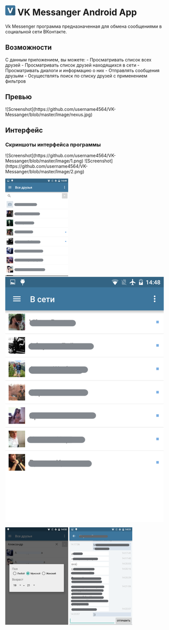 # ![Logo](https://github.com/username4564/VK-Messanger/blob/master/Image/icon.png) VK Messanger Android App
Vk Messenger программа предназначенная для обмена сообщениями в социальной сети ВКонтакте.


<h2>Возможности</h2>
С данным приложением, вы можете:
- Просматривать список всех друзей
- Просматривать список друзей находящихся в сети
- Просматривать диалоги и информацию о них
- Отправлять сообщения друзьям
- Осуществлять поиск по списку друзей с применением фильтров


<h2>Превью</h2>
![Screenshot](https://github.com/username4564/VK-Messanger/blob/master/Image/nexus.jpg)


<h2>Интерфейс</h2>
<h3>Скриншоты интерфейса программы</h3>
![Screenshot](https://github.com/username4564/VK-Messanger/blob/master/Image/1.png) ![Screenshot](https://github.com/username4564/VK-Messanger/blob/master/Image/2.png)


![Screenshot](https://github.com/username4564/VK-Messanger/blob/master/Image/3.png) ![Screenshot](https://github.com/username4564/VK-Messanger/blob/master/Image/4.png)


![Screenshot](https://github.com/username4564/VK-Messanger/blob/master/Image/5.png) ![Screenshot](https://github.com/username4564/VK-Messanger/blob/master/Image/6.png)
